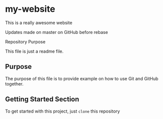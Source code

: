 # my-website

This is a really awesome website

Updates made on master on GitHub before rebase

 Repository Purpose

This file is just a readme file.

## Purpose

The purpose of this file is to provide example
on how to use Git and GitHub together.

## Getting Started Section

To get started with this project, just `clone` this repository
